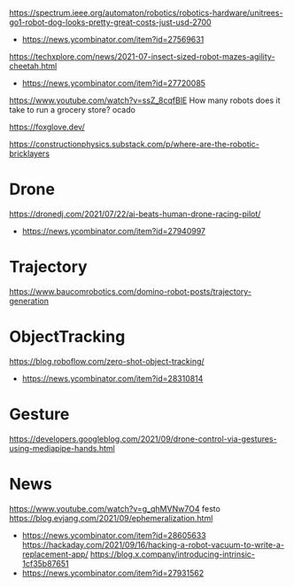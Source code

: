 https://spectrum.ieee.org/automaton/robotics/robotics-hardware/unitrees-go1-robot-dog-looks-pretty-great-costs-just-usd-2700
* https://news.ycombinator.com/item?id=27569631

https://techxplore.com/news/2021-07-insect-sized-robot-mazes-agility-cheetah.html
* https://news.ycombinator.com/item?id=27720085

https://www.youtube.com/watch?v=ssZ_8cqfBlE How many robots does it take to run a grocery store? ocado

https://foxglove.dev/

https://constructionphysics.substack.com/p/where-are-the-robotic-bricklayers

# Drone
https://dronedj.com/2021/07/22/ai-beats-human-drone-racing-pilot/
* https://news.ycombinator.com/item?id=27940997

# Trajectory
https://www.baucomrobotics.com/domino-robot-posts/trajectory-generation

# ObjectTracking
https://blog.roboflow.com/zero-shot-object-tracking/
* https://news.ycombinator.com/item?id=28310814

# Gesture
https://developers.googleblog.com/2021/09/drone-control-via-gestures-using-mediapipe-hands.html

# News
https://www.youtube.com/watch?v=g_qhMVNw7O4 festo 
https://blog.evjang.com/2021/09/ephemeralization.html
* https://news.ycombinator.com/item?id=28605633
https://hackaday.com/2021/09/16/hacking-a-robot-vacuum-to-write-a-replacement-app/
https://blog.x.company/introducing-intrinsic-1cf35b87651
* https://news.ycombinator.com/item?id=27931562